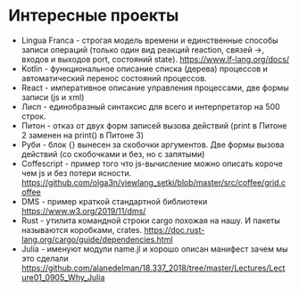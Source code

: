 # Интересные проекты

* Lingua Franca - строгая модель времени и единственные способы записи операций (только один вид реакций reaction, связей ->, входов и выходов port, состояний state). https://www.lf-lang.org/docs/
* Kotlin - функциональное описание списка (дерева) процессов и автоматический перенос состояний процессов.
* React - императивное описание управления процессами, две формы записи (js и xml)
* Лисп - единобразный синтаксис для всего и интерпретатор на 500 строк.
* Питон - отказ от двух форм записей вызова действий (print в Питоне 2 заменен на print() в Питоне 3)
* Руби - блок {} вынесен за скобочки аргументов. Две формы вызова действий (со скобочками и без, но с запятыми)
* Coffescript - пример того что js-вычисление можно описать короче чем js и без потери ясности.
  https://github.com/olga3n/viewlang_setki/blob/master/src/coffee/grid.coffee
* DMS - пример краткой стандартной библиотеки https://www.w3.org/2019/11/dms/
* Rust - утилита командной строки cargo похожая на нашу.  И пакеты называются коробками, crates.
https://doc.rust-lang.org/cargo/guide/dependencies.html
* Julia - именуют модули name.jl и хорошо описан манифест зачем мы это сделали https://github.com/alanedelman/18.337_2018/tree/master/Lectures/Lecture01_0905_Why_Julia